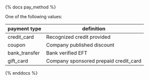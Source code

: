 {% docs pay_method %}
	
One of the following values: 

| payment type   | definition                                       |
|----------------|--------------------------------------------------|
| credit_card    | Recognized credit provided                       |
| coupon         | Company published discount                       |
| bank_transfer  | Bank verified EFT                                |
| gift_card      | Company sponsored prepaid credit_card            |

{% enddocs %}




